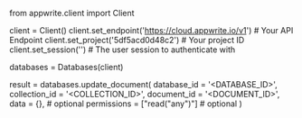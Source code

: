 from appwrite.client import Client

client = Client()
client.set_endpoint('https://cloud.appwrite.io/v1') # Your API Endpoint
client.set_project('5df5acd0d48c2') # Your project ID
client.set_session('') # The user session to authenticate with

databases = Databases(client)

result = databases.update_document(
    database_id = '<DATABASE_ID>',
    collection_id = '<COLLECTION_ID>',
    document_id = '<DOCUMENT_ID>',
    data = {}, # optional
    permissions = ["read("any")"] # optional
)
